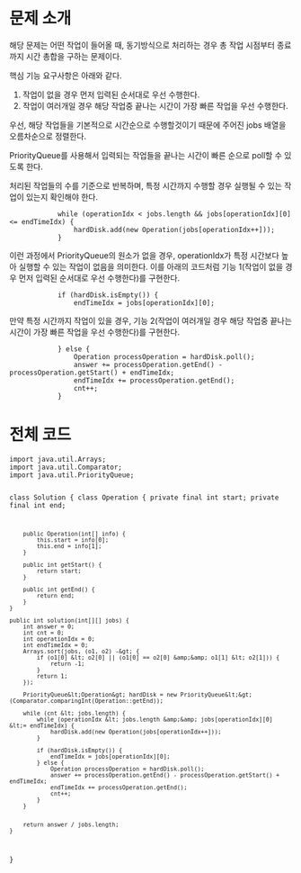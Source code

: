 <h1 id="문제-소개">문제 소개</h1>
<p>해당 문제는 어떤 작업이 들어올 때, 동기방식으로 처리하는 경우 총 작업 시점부터 종료 까지 시간 총합을 구하는 문제이다.</p>
<p>핵심 기능 요구사항은 아래와 같다.</p>
<blockquote>
</blockquote>
<ol>
<li>작업이 없을 경우 먼저 입력된 순서대로 우선 수행한다.</li>
<li>작업이 여러개일 경우 해당 작업중 끝나는 시간이 가장 빠른 작업을 우선 수행한다.</li>
</ol>
<p>우선, 해당 작업들을 기본적으로 시간순으로 수행할것이기 때문에 주어진 jobs 배열을 오름차순으로 정렬한다.</p>
<p>PriorityQueue를 사용해서 입력되는 작업들을 끝나는 시간이 빠른 순으로 poll할 수 있도록 한다.</p>
<p>처리된 작업들의 수를 기준으로 반복하며, 특정 시간까지 수행할 경우 실행될 수 있는 작업이 있는지 확인해야 한다.</p>
<pre><code class="language-java">            while (operationIdx &lt; jobs.length &amp;&amp; jobs[operationIdx][0] &lt;= endTimeIdx) {
                hardDisk.add(new Operation(jobs[operationIdx++]));
            }</code></pre>
<p>이런 과정에서 PriorityQueue의 원소가 없을 경우, operationIdx가 특정 시간보다 높아 실행할 수 있는 작업이 없음을 의미한다. 이를 아래의 코드처럼 기능 1(작업이 없을 경우 먼저 입력된 순서대로 우선 수행한다)를 구현한다.</p>
<pre><code class="language-java">            if (hardDisk.isEmpty()) {
                endTimeIdx = jobs[operationIdx][0];</code></pre>
<p>만약 특정 시간까지 작업이 있을 경우, 기능 2(작업이 여러개일 경우 해당 작업중 끝나는 시간이 가장 빠른 작업을 우선 수행한다)를 구현한다.</p>
<pre><code class="language-java">            } else {
                Operation processOperation = hardDisk.poll();
                answer += processOperation.getEnd() - processOperation.getStart() + endTimeIdx;
                endTimeIdx += processOperation.getEnd();
                cnt++;
            }</code></pre>
<h1 id="전체-코드">전체 코드</h1>
<pre><code class="language-java">import java.util.Arrays;
import java.util.Comparator;
import java.util.PriorityQueue;

class Solution {
    class Operation {
        private final int start;
        private final int end;

        public Operation(int[] info) {
            this.start = info[0];
            this.end = info[1];
        }

        public int getStart() {
            return start;
        }

        public int getEnd() {
            return end;
        }
    }

    public int solution(int[][] jobs) {
        int answer = 0;
        int cnt = 0;
        int operationIdx = 0;
        int endTimeIdx = 0;
        Arrays.sort(jobs, (o1, o2) -&gt; {
            if (o1[0] &lt; o2[0] || (o1[0] == o2[0] &amp;&amp; o1[1] &lt; o2[1])) {
                return -1;
            }
            return 1;
        });

        PriorityQueue&lt;Operation&gt; hardDisk = new PriorityQueue&lt;&gt;(Comparator.comparingInt(Operation::getEnd));

        while (cnt &lt; jobs.length) {
            while (operationIdx &lt; jobs.length &amp;&amp; jobs[operationIdx][0] &lt;= endTimeIdx) {
                hardDisk.add(new Operation(jobs[operationIdx++]));
            }

            if (hardDisk.isEmpty()) {
                endTimeIdx = jobs[operationIdx][0];
            } else {
                Operation processOperation = hardDisk.poll();
                answer += processOperation.getEnd() - processOperation.getStart() + endTimeIdx;
                endTimeIdx += processOperation.getEnd();
                cnt++;
            }
        }


        return answer / jobs.length;
    }
}</code></pre>